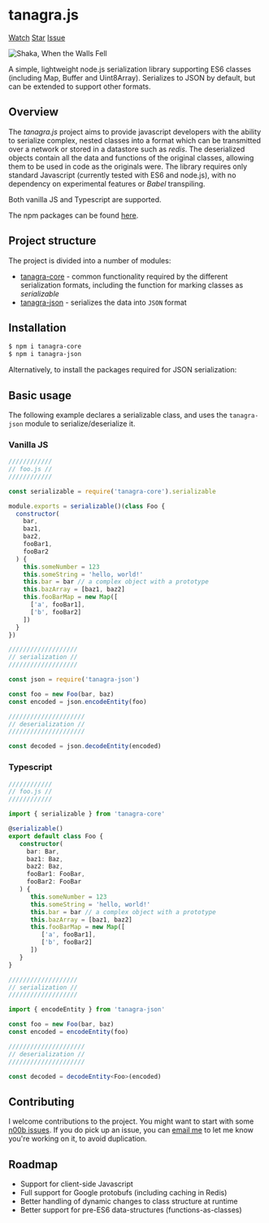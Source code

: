 <script async defer src="https://buttons.github.io/buttons.js"></script>

# tanagra.js

<a class="github-button"
   href="https://github.com/lukedawilson/tanagra/subscription"
   data-icon="octicon-eye"
   aria-label="Watch lukedawilson/tanagra on GitHub">Watch</a>
<a class="github-button"
   href="https://github.com/lukedawilson/tanagra"
   data-icon="octicon-star"
   aria-label="Star lukedawilson/tanagra on GitHub">Star</a>
<a class="github-button"
   href="https://github.com/lukedawilson/tanagra/issues"
   data-icon="octicon-issue-opened"
   aria-label="Issue lukedawilson/tanagra on GitHub">Issue</a>

![Shaka, When the Walls Fell](https://i.imgur.com/ejkP6Rvm.jpg)

A simple, lightweight node.js serialization library supporting ES6 classes
(including Map, Buffer and Uint8Array). Serializes to JSON by default,
but can be extended to support other formats.

## Overview

The _tanagra.js_ project aims to provide javascript developers with the ability to serialize complex,
nested classes into a format which can be transmitted over a network or stored in a
datastore such as _redis_. The deserialized objects contain all the data and functions of
the original classes, allowing them to be used in code as the originals were. The library requires
only standard Javascript (currently tested with ES6 and node.js), with no dependency on experimental
features or _Babel_ transpiling.

Both vanilla JS and Typescript are supported.

The npm packages can be found [here](https://www.npmjs.com/package/tanagra.js).

## Project structure

The project is divided into a number of modules:

- [tanagra-core](module-tanagra-core.html) - common functionality required by the different serialization formats,
  including the function for marking classes as _serializable_
- [tanagra-json](module-tanagra-json.html) - serializes the data into `JSON` format

## Installation

```bash
$ npm i tanagra-core
$ npm i tanagra-json
```

Alternatively, to install the packages required for JSON serialization:

## Basic usage

The following example declares a serializable class, and uses the `tanagra-json` module
to serialize/deserialize it.

### Vanilla JS

```javascript
////////////
// foo.js //
////////////

const serializable = require('tanagra-core').serializable

module.exports = serializable()(class Foo {
  constructor(
    bar,
    baz1,
    baz2,
    fooBar1,
    fooBar2
  ) {
    this.someNumber = 123
    this.someString = 'hello, world!'
    this.bar = bar // a complex object with a prototype
    this.bazArray = [baz1, baz2]
    this.fooBarMap = new Map([
      ['a', fooBar1],
      ['b', fooBar2]
    ])
  }
})

///////////////////
// serialization //
///////////////////

const json = require('tanagra-json')

const foo = new Foo(bar, baz)
const encoded = json.encodeEntity(foo)

/////////////////////
// deserialization //
/////////////////////

const decoded = json.decodeEntity(encoded)
```

### Typescript

```typescript
////////////
// foo.js //
////////////

import { serializable } from 'tanagra-core'

@serializable()
export default class Foo {
   constructor(
     bar: Bar,
     baz1: Baz,
     baz2: Baz,
     fooBar1: FooBar,
     fooBar2: FooBar
   ) {
      this.someNumber = 123
      this.someString = 'hello, world!'
      this.bar = bar // a complex object with a prototype
      this.bazArray = [baz1, baz2]
      this.fooBarMap = new Map([
         ['a', fooBar1],
         ['b', fooBar2]
      ])
   }
}

///////////////////
// serialization //
///////////////////

import { encodeEntity } from 'tanagra-json'

const foo = new Foo(bar, baz)
const encoded = encodeEntity(foo)

/////////////////////
// deserialization //
/////////////////////

const decoded = decodeEntity<Foo>(encoded)
```

## Contributing

I welcome contributions to the project. You might want to start with some
[n00b issues](https://github.com/lukedawilson/tanagra/labels/good%20first%20issue).
If you do pick up an issue, you can [email me](mailto:luke.d.a.wilson@gmail.com) to let me know you're working on it,
to avoid duplication.

## Roadmap

- Support for client-side Javascript
- Full support for Google protobufs (including caching in Redis)
- Better handling of dynamic changes to class structure at runtime
- Better support for pre-ES6 data-structures (functions-as-classes)
